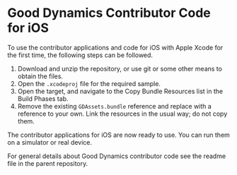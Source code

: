 Good Dynamics Contributor Code for iOS
======================================
To use the contributor applications and code for iOS with Apple Xcode for the
first time, the following steps can be followed.

1.  Download and unzip the repository, or use git or some other means to obtain
    the files.
2.  Open the `.xcodeproj` file for the required sample.
3.  Open the target, and navigate to the Copy Bundle Resources list in the Build
    Phases tab.
4.  Remove the existing `GDAssets.bundle` reference and replace with a reference
    to your own. Link the resources in the usual way; do not copy them.

The contributor applications for iOS are now ready to use. You can run them on a
simulator or real device.

For general details about Good Dynamics contributor code see the readme file in
the parent repository.
